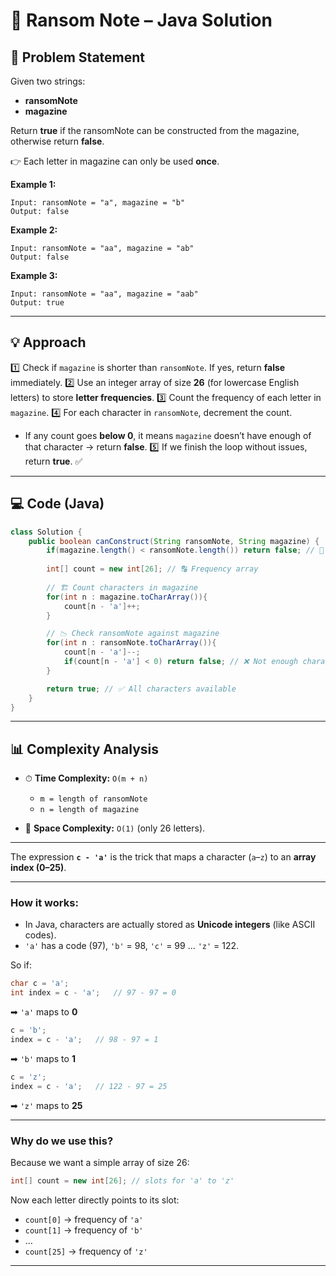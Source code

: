 
# 📰 Ransom Note – Java Solution

## 📖 Problem Statement

Given two strings:

* **ransomNote**
* **magazine**

Return **true** if the ransomNote can be constructed from the magazine, otherwise return **false**.

👉 Each letter in magazine can only be used **once**.

**Example 1:**

```
Input: ransomNote = "a", magazine = "b"
Output: false
```

**Example 2:**

```
Input: ransomNote = "aa", magazine = "ab"
Output: false
```

**Example 3:**

```
Input: ransomNote = "aa", magazine = "aab"
Output: true
```

---

## 💡 Approach

1️⃣ Check if `magazine` is shorter than `ransomNote`. If yes, return **false** immediately.
2️⃣ Use an integer array of size **26** (for lowercase English letters) to store **letter frequencies**.
3️⃣ Count the frequency of each letter in `magazine`.
4️⃣ For each character in `ransomNote`, decrement the count.

* If any count goes **below 0**, it means `magazine` doesn’t have enough of that character → return **false**.
  5️⃣ If we finish the loop without issues, return **true**. ✅

---

## 💻 Code (Java)

```java
class Solution {
    public boolean canConstruct(String ransomNote, String magazine) {
        if(magazine.length() < ransomNote.length()) return false; // 📏 Quick check
        
        int[] count = new int[26]; // 🔠 Frequency array
        
        // 🏗 Count characters in magazine
        for(int n : magazine.toCharArray()){
            count[n - 'a']++;
        }

        // 📉 Check ransomNote against magazine
        for(int n : ransomNote.toCharArray()){
            count[n - 'a']--;
            if(count[n - 'a'] < 0) return false; // ❌ Not enough characters
        }

        return true; // ✅ All characters available
    }
}
```

---

## 📊 Complexity Analysis

* ⏱ **Time Complexity:** `O(m + n)`

  * `m = length of ransomNote`
  * `n = length of magazine`
* 💾 **Space Complexity:** `O(1)` (only 26 letters).

---


The expression **`c - 'a'`** is the trick that maps a character (`a`–`z`) to an **array index (0–25)**.

---

### How it works:

* In Java, characters are actually stored as **Unicode integers** (like ASCII codes).
* `'a'` has a code (97), `'b'` = 98, `'c'` = 99 … `'z'` = 122.

So if:

```java
char c = 'a';
int index = c - 'a';   // 97 - 97 = 0
```

➡ `'a'` maps to **0**

```java
c = 'b';
index = c - 'a';   // 98 - 97 = 1
```

➡ `'b'` maps to **1**

```java
c = 'z';
index = c - 'a';   // 122 - 97 = 25
```

➡ `'z'` maps to **25**

---

### Why do we use this?

Because we want a simple array of size 26:

```java
int[] count = new int[26]; // slots for 'a' to 'z'
```

Now each letter directly points to its slot:

* `count[0]` → frequency of `'a'`
* `count[1]` → frequency of `'b'`
* …
* `count[25]` → frequency of `'z'`

---



